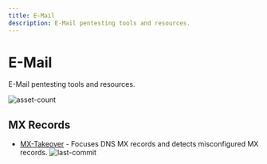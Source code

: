 ```yaml
---
title: E-Mail
description: E-Mail pentesting tools and resources.
---
```


# E-Mail

E-Mail pentesting tools and resources.

![asset-count](https://img.shields.io/badge/Tools%20%26%20Resources%20Available-1-757575?style=for-the-badge)

## MX Records

* [MX-Takeover](https://github.com/musana/mx-takeover) - Focuses DNS MX records and detects misconfigured MX records. ![last-commit](https://img.shields.io/github/last-commit/musana/mx-takeover?style=flat) 
